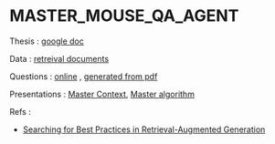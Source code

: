# MASTER_MOUSE_QA_AGENT

Thesis : [google doc](https://docs.google.com/document/d/1cFhuIiNDtA3t1ht_KTMUf3HLMlRaV4vkxaFFYsEB2uU/edit?tab=t.0)

Data : [retreival documents](https://storage.cloud.google.com/master_mouse_qa_agent/)

Questions : [online](https://drive.google.com/file/d/1NlCnoCJeYn4itmggoeo8tkrUhs43SY9Q/view?usp=sharing) , [generated from pdf](https://drive.google.com/file/d/1NlCnoCJeYn4itmggoeo8tkrUhs43SY9Q/view?usp=sharing)

Presentations : [Master Context](https://docs.google.com/presentation/d/1ejdxREqUCuob8v2n_57u1n6yTAKPG0lg16FPAQJHYh8/edit?usp=sharing), [Master algorithm](https://docs.google.com/presentation/d/1OwUA3yFSjvAxh9bIVl_InK1fmU9YdrZ2xXdXClcTTZw/edit?usp=sharing)

Refs : 
- [Searching for Best Practices in Retrieval-Augmented
Generation](https://arxiv.org/pdf/2407.01219)


